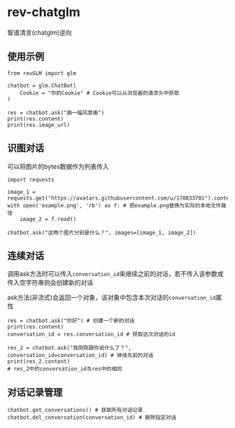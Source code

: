# rev-chatglm
智谱清言(chatglm)逆向


## 使用示例

    from revGLM import glm

    chatbot = glm.ChatBot(
        Cookie = "你的Cookie" # Cookie可以从浏览器的请求头中获取
    )

    res = chatbot.ask("画一幅风景画")
    print(res.content)
    print(res.image_url)


## 识图对话
可以将图片的bytes数据作为列表传入

    import requests

    image_1 = requests.get("https://avatars.githubusercontent.com/u/170833701").content
    with open('example.png', 'rb') as f: # 把example.png替换为实际的本地文件路径
        image_2 = f.read()
    
    chatbot.ask("这两个图片分别是什么？", images=[image_1, image_2])


## 连续对话
调用ask方法时可以传入`conversation_id`来继续之前的对话，若不传入该参数或传入空字符串则会创建新的对话

ask方法(非流式)会返回一个对象，该对象中包含本次对话的`conversation_id`属性

    res = chatbot.ask("你好") # 创建一个新的对话
    print(res.content)
    conversation_id = res.conversation_id # 获取这次对话的id

    res_2 = chatbot.ask("我刚刚跟你说什么了？", conversation_id=conversation_id) # 继续先前的对话
    print(res_2.content)
    # res_2中的conversation_id与res中的相同


## 对话记录管理

    chatbot.get_conversations() # 获取所有对话记录
    chatbot.del_conversation(conversation_id) # 删除指定对话